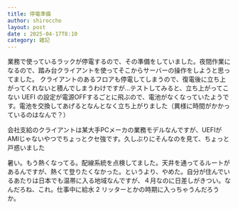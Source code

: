 ```yaml
---
title: 停電準備
author: shiroccho
layout: post
date : 2025-04-17T8:10
category: 雑記
---
```

業務で使っているラックが停電するので、その準備をしていました。夜間作業になるので、踏み台クライアントを使ってそこからサーバーの操作をしようと思ってました。
クライアントのあるフロアも停電してしまうので、復電後に立ち上がってくれないと積んでしまうわけですが...テストしてみると、立ち上がってこない
UEFI の設定が電源OFFするごとに飛ぶので、電池がなくなっていたようです。電池を交換してあげるとなんとなく立ち上がりました（異様に時間がかかっているのはなんで？）

会社支給のクライアントは某大手PCメーカの業務モデルなんですが、UEFIがAMIじゃないやつでちょっとクセ強です。久しぶりにそんなのを見て、ちょっと戸惑いました

暑い。もう熱くなってる。配線系統を点検してました。天井を通ってるルートがあるんですが、熱くて登りたくなかった。というより、やめた。自分が住んでいるあたりは日本でも温帯に入る地域なんですが、４月なのに日差しがきつい。なんだろね、これ。仕事中に給水 2 リッターとかの時期に入っちゃうんだろうか。

